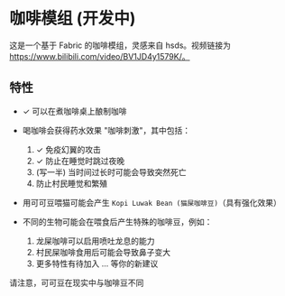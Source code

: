 # 咖啡模组 (开发中)
这是一个基于 Fabric 的咖啡模组，灵感来自 hsds。视频链接为 https://www.bilibili.com/video/BV1JD4y1579K/。

## 特性
- ✓ 可以在煮咖啡桌上酿制咖啡
- 喝咖啡会获得药水效果 "咖啡刺激"，其中包括：
    1. ✓ 免疫幻翼的攻击
    2. ✓ 防止在睡觉时跳过夜晚
    3. (写一半) 当时间过长时可能会导致突然死亡
    4. 防止村民睡觉和繁殖

- 用可可豆喂猫可能会产生 `Kopi Luwak Bean (猫屎咖啡豆)`（具有强化效果）
- 不同的生物可能会在喂食后产生特殊的咖啡豆，例如：
    1. 龙屎咖啡可以启用喷吐龙息的能力
    2. 村民屎咖啡食用后可能会导致鼻子变大
    3. 更多特性有待加入 ... 等你的新建议

请注意，可可豆在现实中与咖啡豆不同